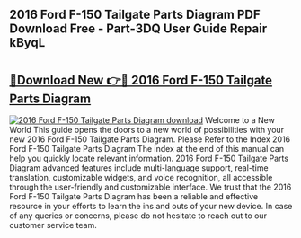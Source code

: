 ## 2016 Ford F-150 Tailgate Parts Diagram PDF Download Free - Part-3DQ User Guide Repair kByqL

# <h2><a href="http://dfie0v.blite.top/?on=2016+Ford+F-150+Tailgate+Parts+Diagram">🔗Download New 👉🔴 2016 Ford F-150 Tailgate Parts Diagram</a></h2>

[![2016 Ford F-150 Tailgate Parts Diagram download](https://i.imgur.com/lujVjoI.png)](http://dfie0v.blite.top/?on=2016+Ford+F-150+Tailgate+Parts+Diagram)
Welcome to a New World This guide opens the doors to a new world of possibilities with your new 2016 Ford F-150 Tailgate Parts Diagram. Please Refer to the Index 2016 Ford F-150 Tailgate Parts Diagram The index at the end of this manual can help you quickly locate relevant information. 2016 Ford F-150 Tailgate Parts Diagram advanced features include multi-language support, real-time translation, customizable widgets, and voice recognition, all accessible through the user-friendly and customizable interface. We trust that the 2016 Ford F-150 Tailgate Parts Diagram has been a reliable and effective resource in your efforts to learn the ins and outs of your new device. In case of any queries or concerns, please do not hesitate to reach out to our customer service team.
